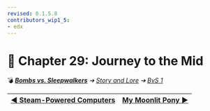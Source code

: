 ```yaml
---
revised: 0.1.5.8
contributors_wip1_5:
- edx
---
```


# 📄 Chapter 29: Journey to the Mid

💣 ***[Bombs vs. Sleepwalkers](/README.md)** ➔ [Story and Lore](/story/readme.md) ➔ [BvS 1](/story/bvs1/readme.md)*

| [◀️ Steam-Powered Computers](/story/bvs1/28_steam_powered_computers.md) | [My Moonlit Pony ▶️](/story/bvs1/30_my_moonlit_pony.md) |
| --: | :-- |
